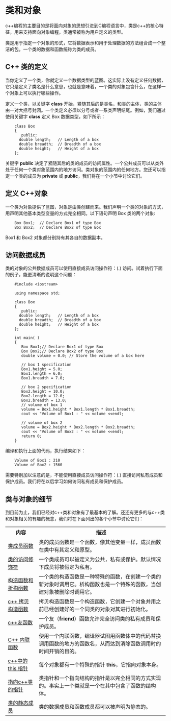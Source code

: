 # 类和对象

c++编程的主要目的是将面向对象的思想引进到C编程语言中，类是c++的核心特征，用来支持面向对象编程，类通常被称为用户定义的类型。

类是用于指定一个对象的形式，它将数据表示和用于处理数据的方法组合成一个整洁的包。一个类的数据和函数统称为类的成员。

## C++ 类的定义

当你定义了一个类，你就定义一个数据类型的蓝图。这实际上没有定义任何数据，它只是定义了类名是什么意思，也就是意味着，一个类的对象包含什么，在这样一个对象上可以执行哪些操作。

定义一个类，以关键字 **class** 开始，紧随其后的是类名，和类的主体，类的主体由一对大括号封闭。一个类定义必须以分号或者一系类声明结尾。例如，我们通过使用关键字 **class** 定义 Box 数据类型，如下所示：

```
    class Box
    {
       public:
      double length;   // Length of a box
      double breadth;  // Breadth of a box
      double height;   // Height of a box
    };
```

关键字 **public** 决定了紧随其后的类的成员的访问属性。一个公共成员可以从类外处于任何一个类对象范围内的地方访问。类对象的范围内的任何地方。您还可以指定一个类的成员为 **private** 或 **public**，我们将在一个小节中讨论它们。

## 定义 C++对象

一个类为对象提供了蓝图，对象是由类创建而来。我们声明一个类的对象的方式，用声明其他基本类型变量的方式完全相同。以下语句声明 Box 类的两个对象:

```
    Box Box1;  // Declare Box1 of type Box
    Box Box2;  // Declare Box2 of type Box
```

Box1 和 Box2 对象都分别持有其各自的数据副本。

## 访问数据成员

类的对象的公共数据成员可以使用直接成员访问操作符：(.) 访问。试着执行下面的例子，能更清晰的说明这个问题：

```
    #include <iostream>
    
    using namespace std;
    
    class Box
    {
       public:
      double length;   // Length of a box
      double breadth;  // Breadth of a box
      double height;   // Height of a box
    };
    
    int main( )
    {
       Box Box1;// Declare Box1 of type Box
       Box Box2;// Declare Box2 of type Box
       double volume = 0.0; // Store the volume of a box here
     
       // box 1 specification
       Box1.height = 5.0; 
       Box1.length = 6.0; 
       Box1.breadth = 7.0;
    
       // box 2 specification
       Box2.height = 10.0;
       Box2.length = 12.0;
       Box2.breadth = 13.0;
       // volume of box 1
       volume = Box1.height * Box1.length * Box1.breadth;
       cout << "Volume of Box1 : " << volume <<endl;
    
       // volume of box 2
       volume = Box2.height * Box2.length * Box2.breadth;
       cout << "Volume of Box2 : " << volume <<endl;
       return 0;
    }
```

编译和执行上面的代码，执行结果如下：

```
    Volume of Box1 : 210
    Volume of Box2 : 1560
```

需要特别加以注意的是，不能使用直接成员访问操作符：(.) 直接访问私有成员和保护成员。我们将在以后学习如何访问私有成员和保护成员。

## 类与对象的细节

到目前为止，我们已经对c++类和对象有了最基本的了解。还还有更多的与c++类和对象相关的有趣的概念，我们将在下面列出的各个小节中讨论它们：

<table>
<tr>
<th>内容</th>
<th>描述</th>
</tr>
<tr>
<td><a href="http://www.tutorialspoint.com/cplusplus/cpp_class_member_functions.htm" title="C++ 类成员函数">类成员函数</a></td>
<td>类的成员函数是一个函数，像其他变量一样，成员函数在类中有其定义和原型。</td>
</tr>
<tr>
<td><a href="http://www.tutorialspoint.com/cplusplus/cpp_class_access_modifiers.htm" title="C++ Class access modifiers">类的访问修饰符</a></td>
<td>一个类成员可以被定义为公共，私有或保护。默认情况下成员将被假定为私有。</td>
</tr>
<tr>
<td><a href="http://www.tutorialspoint.com/cplusplus/cpp_constructor_destructor.htm" title="C++ Class Constructor and Destructor">构造函数和析构函数</a></td>
<td>一个类的构造函数是一种特殊的函数，在创建一个类的新对象时调用它。析构函数也是一个特殊的函数，当创建对象被删除时调用它。</td>
</tr>
<tr>
<td><a href="http://www.tutorialspoint.com/cplusplus/cpp_copy_constructor.htm" title="C++ Copy Constructor">c++     拷贝构造函数</a></td>
<td>拷贝构造函数是一个构造函数，它创建一个对象并用之前已经创建好的一个同类的对象对其进行初始化。</td>
</tr>
<tr>
<td><a href="http://www.tutorialspoint.com/cplusplus/cpp_friend_functions.htm" title="C++ Friend Functions">c++友函数</a></td>
<td>一个友（<strong>friend</strong>）函数允许完全访问类的私有成员和保护成员。</td>
</tr>
<tr>
<td><a href="http://www.tutorialspoint.com/cplusplus/cpp_inline_functions.htm" title="C++ Inline Functions">C++ 内联函数</a></td>
<td>使用一个内联函数，编译器试图用函数体中的代码替换调用函数的地方的函数名，从而达到消除函数调用时的时间开销的目的。</td>
</tr>
<tr>
<td><a href="http://www.tutorialspoint.com/cplusplus/cpp_this_pointer.htm" title="C++ this Pointer">c++中的 this 指针</a></td>
<td>每个对象都有一个特殊的指针 <strong>this</strong>，它指向对象本身。</td>
</tr>
<tr>
<td><a href="http://www.tutorialspoint.com/cplusplus/cpp_pointer_to_class.htm" title="Pointer to C++ classes">指向c++类的指针</a></td>
<td>类指针和一个指向结构的指针是以完全相同的方式实现的。事实上一个类就是一个在其中包含了函数的结构体。</td>
</tr>
<tr>
<td><a href="http://www.tutorialspoint.com/cplusplus/cpp_static_members.htm" title="Static members of a C++ class">类的静态成员</a></td>
<td>类的数据成员和函数成员都可以被声明为静态的。</td>
</tr>
</table>

